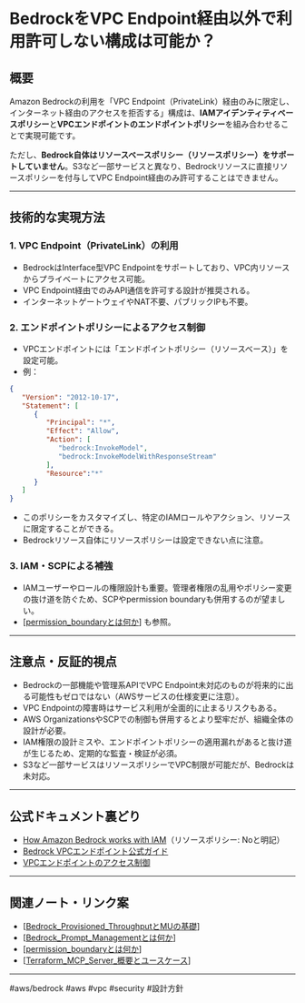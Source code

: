 # BedrockをVPC Endpoint経由以外で利用許可しない構成は可能か？

## 概要
Amazon Bedrockの利用を「VPC Endpoint（PrivateLink）経由のみに限定し、インターネット経由のアクセスを拒否する」構成は、**IAMアイデンティティベースポリシー**と**VPCエンドポイントのエンドポイントポリシー**を組み合わせることで実現可能です。

ただし、**Bedrock自体はリソースベースポリシー（リソースポリシー）をサポートしていません**。S3など一部サービスと異なり、Bedrockリソースに直接リソースポリシーを付与してVPC Endpoint経由のみ許可することはできません。

---

## 技術的な実現方法

### 1. VPC Endpoint（PrivateLink）の利用
- BedrockはInterface型VPC Endpointをサポートしており、VPC内リソースからプライベートにアクセス可能。
- VPC Endpoint経由でのみAPI通信を許可する設計が推奨される。
- インターネットゲートウェイやNAT不要、パブリックIPも不要。

### 2. エンドポイントポリシーによるアクセス制御
- VPCエンドポイントには「エンドポイントポリシー（リソースベース）」を設定可能。
- 例：
```json
{
   "Version": "2012-10-17",
   "Statement": [
      {
         "Principal": "*",
         "Effect": "Allow",
         "Action": [
            "bedrock:InvokeModel",
            "bedrock:InvokeModelWithResponseStream"
         ],
         "Resource":"*"
      }
   ]
}
```
- このポリシーをカスタマイズし、特定のIAMロールやアクション、リソースに限定することができる。
- Bedrockリソース自体にリソースポリシーは設定できない点に注意。

### 3. IAM・SCPによる補強
- IAMユーザーやロールの権限設計も重要。管理者権限の乱用やポリシー変更の抜け道を防ぐため、SCPやpermission boundaryも併用するのが望ましい。
- [[permission_boundaryとは何か]] も参照。

---

## 注意点・反証的視点
- Bedrockの一部機能や管理系APIでVPC Endpoint未対応のものが将来的に出る可能性もゼロではない（AWSサービスの仕様変更に注意）。
- VPC Endpointの障害時はサービス利用が全面的に止まるリスクもある。
- AWS OrganizationsやSCPでの制御も併用するとより堅牢だが、組織全体の設計が必要。
- IAM権限の設計ミスや、エンドポイントポリシーの適用漏れがあると抜け道が生じるため、定期的な監査・検証が必須。
- S3など一部サービスはリソースポリシーでVPC制限が可能だが、Bedrockは未対応。

---

## 公式ドキュメント裏どり
- [How Amazon Bedrock works with IAM](https://docs.aws.amazon.com/bedrock/latest/userguide/security_iam_service-with-iam.html)（リソースポリシー: Noと明記）
- [Bedrock VPCエンドポイント公式ガイド](https://docs.aws.amazon.com/bedrock/latest/userguide/vpc-interface-endpoints.html)
- [VPCエンドポイントのアクセス制御](https://docs.aws.amazon.com/vpc/latest/privatelink/vpc-endpoints-access.html)

---

## 関連ノート・リンク案
- [[Bedrock_Provisioned_ThroughputとMUの基礎]]
- [[Bedrock_Prompt_Managementとは何か]]
- [[permission_boundaryとは何か]]
- [[Terraform_MCP_Server_概要とユースケース]]

---

#aws/bedrock #aws #vpc #security #設計方針


[//begin]: # "Autogenerated link references for markdown compatibility"
[permission_boundaryとは何か]: permission_boundary%E3%81%A8%E3%81%AF%E4%BD%95%E3%81%8B.md "permission boundary（パーミッションバウンダリ）とは何か"
[Bedrock_Provisioned_ThroughputとMUの基礎]: Bedrock_Provisioned_Throughput%E3%81%A8MU%E3%81%AE%E5%9F%BA%E7%A4%8E.md "BedrockのProvisioned Throughputとモデルユニット（MU）について"
[Bedrock_Prompt_Managementとは何か]: Bedrock_Prompt_Management%E3%81%A8%E3%81%AF%E4%BD%95%E3%81%8B.md "Amazon Bedrock Prompt Management とは何か"
[Terraform_MCP_Server_概要とユースケース]: Terraform_MCP_Server_%E6%A6%82%E8%A6%81%E3%81%A8%E3%83%A6%E3%83%BC%E3%82%B9%E3%82%B1%E3%83%BC%E3%82%B9.md "Terraform MCP Server（hashicorp/terraform-mcp-server）概要・機能・ユースケース"
[//end]: # "Autogenerated link references"
